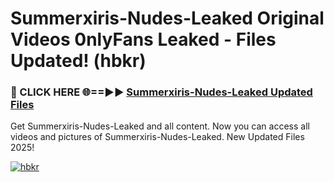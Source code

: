 # Summerxiris-Nudes-Leaked Original Videos 0nlyFans Leaked - Files Updated! (hbkr)

<h3>🔴 CLICK HERE 🌐==►► <a href="https://tinyurl.com/yc6ubb5a" rel="nofollow">Summerxiris-Nudes-Leaked Updated Files</a></h3>

Get Summerxiris-Nudes-Leaked and all content. Now you can access all videos and pictures of Summerxiris-Nudes-Leaked. New Updated Files 2025!

[![hbkr](https://i.imgur.com/7eu0CRL.gif)](https://tinyurl.com/yc6ubb5a)
